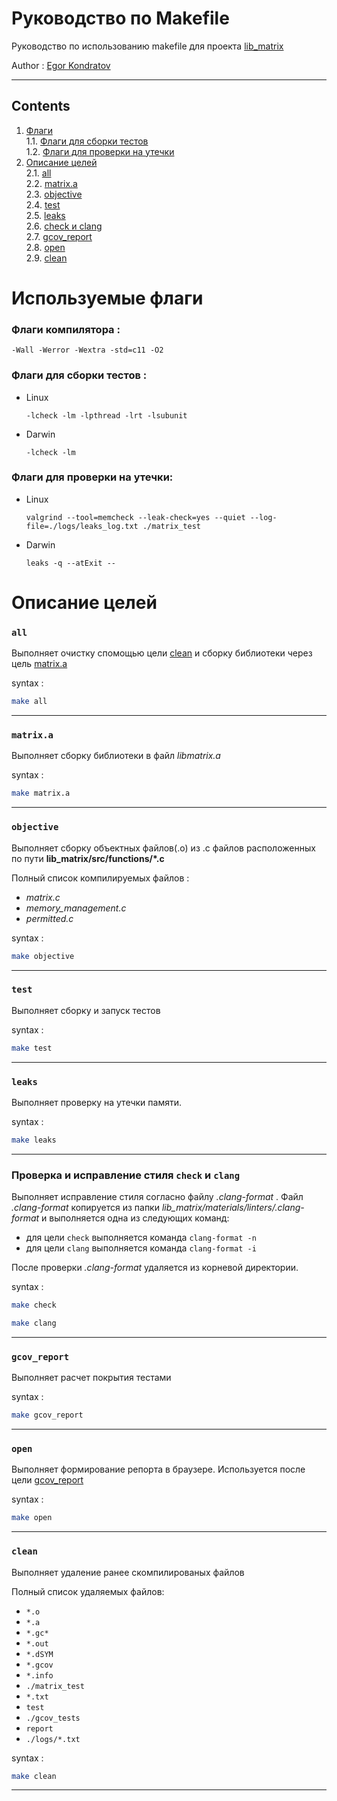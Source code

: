 # Руководство по Makefile

Руководство по использованию makefile для проекта [lib_matrix](../README.md)

Author : [Egor Kondratov](https://github.com/mavissig)

---

## Contents

1. [Флаги](#используемые-флаги) \
    1.1. [Флаги для сборки тестов](#флаги-для-сборки-тестов) \
    1.2. [Флаги для проверки на утечки](#флаги-для-проверки-на-утечки)
2. [Описание целей](#описание-целей) \
    2.1. [all](#all) \
    2.2. [matrix.a](#matrixa)\
    2.3. [objective](#objective) \
    2.4. [test](#test) \
    2.5. [leaks](#leaks) \
    2.6. [check и clang](#проверка-и-исправление-стиля-check-и-clang) \
    2.7. [gcov_report](#gcov_report) \
    2.8. [open](#open) \
    2.9. [clean](#clean)

# Используемые флаги

### Флаги компилятора :

```
-Wall -Werror -Wextra -std=c11 -O2 
```

### Флаги для сборки тестов :
- Linux

    ```
    -lcheck -lm -lpthread -lrt -lsubunit
    ```

- Darwin

    ```
    -lcheck -lm 
    ```

### Флаги для проверки на утечки:
- Linux

    ```
    valgrind --tool=memcheck --leak-check=yes --quiet --log-file=./logs/leaks_log.txt ./matrix_test
    ```

- Darwin

    ```
    leaks -q --atExit --  
    ```

# Описание целей

### `all`

Выполняет очистку спомощью цели [clean]() и сборку библиотеки через цель [matrix.a]()

syntax :

```bash
make all
```

---

### `matrix.a`

Выполняет сборку библиотеки в файл *libmatrix.a*

syntax :

```bash
make matrix.a
```
---

### `objective`

Выполняет сборку объектных файлов(.o) из .c файлов расположенных по пути **lib_matrix/src/functions/\*.c**

Полный список компилируемых файлов :
- *matrix.c*
- *memory_management.c*
- *permitted.c*

syntax :

```bash
make objective
```

---

### `test`

Выполняет сборку и запуск тестов

syntax :

```bash
make test
```

---

### `leaks`

Выполняет проверку на утечки памяти.

syntax :

```bash
make leaks
```

---

### Проверка и исправление стиля `check` и `clang`

Выполняет исправление стиля согласно файлу *.clang-format* . Файл *.clang-format* копируется из папки *lib_matrix/materials/linters/.clang-format* и выполняется одна из следующих команд:
- для цели `check` выполняется команда `clang-format -n`
- для цели `clang` выполняется команда `clang-format -i`

После проверки *.clang-format* удаляется из корневой директории.

syntax :

```bash
make check
```
```bash
make clang
```

---

### `gcov_report`

Выполняет расчет покрытия тестами

syntax :

```bash
make gcov_report
```

---

### `open`

Выполняет формирование репорта в браузере. Используется после цели [gcov_report](#gcov_report)

syntax :

```bash
make open
```

---

### `clean`

Выполняет удаление ранее скомпилированых файлов

Полный список удаляемых файлов:

- `*.o` 
- `*.a`
- `*.gc*`
- `*.out`
- `*.dSYM`
- `*.gcov`
- `*.info`
- `./matrix_test`
- `*.txt`
- `test`
- `./gcov_tests`
- `report`
- `./logs/*.txt`

syntax :

```bash
make clean
```


---

